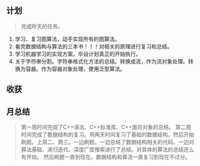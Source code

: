 ## 计划

> 完成昨天的任务。

1. 学习、复习图算法，动手实现所有的图算法。
2. 看完数据结构与算法的三本书！！！对相关的原理进行复习和总结。
3. 学习机器学习的实现方案。毕设计划真正的开始执行。
4. 关于字符串分割。字符串格式化方法的总结。转换成流，作为流对象处理。转换为容器。作为容器对象处理，使用泛型算法。

## 收获




## 月总结
> 第一周时间完成了C++语法、C++标准库、C++面向对象的总结。
> 第二周时间完成了数据结构的复习。用两天时间复习了基础的数据结构。然后开始刷题。上周二、周三。一边刷题。一边总结了数据结构相关的代码。一边对算法基础、递归迭代、深度广度搜索进行了总结。对具体的算法的总结还么有开始。
> 然后刷题一直到现在。数据结构和算法一直复习到现在不过分。